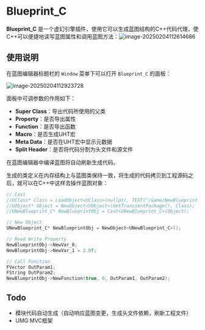 # Blueprint_C
**Blueprint_C** 是一个虚幻引擎插件，使用它可以生成蓝图结构的C++代码代理，使C++可以便捷地读写蓝图属性和调用蓝图方法：![image-20250204112614686](Resources/image-20250204112614686.png)

## 使用说明

在蓝图编辑器标题栏的 `Window` 菜单下可以打开 `Blueprint_C` 的面板：

![image-20250204112923728](Resources/image-20250204112923728.png)

面板中可调参数的作用如下：

- **Super Class**：导出代码所使用的父类
- **Property**：是否导出属性
- **Function**：是否导出函数
- **Macro**：是否生成UHT宏
- **Meta Data**：是否在UHT宏中显示元数据
- **Split Header**：是否将代码分割为头文件和源文件

在蓝图编辑器中编译蓝图将自动刷新生成代码。

生成的类定义在内存结构上与蓝图类保持一致，将生成的代码拷贝到工程源码之后，就可以在C++中这样去操作蓝图对象：

``` c++
// Cast
//UClass* Class = LoadObject<UClass>(nullptr, TEXT("/Game/NewBlueprint.NewBlueprint_C"));
//UObject* Object = NewObject<UObject>(GetTransientPackage(), Class);
//UNewBlueprint_C* NewBlueprintObj = Cast<UNewBlueprint_C>(Object);

// New Object
UNewBlueprint_C* NewBlueprintObj = NewObject<UNewBlueprint_C>();

// Read Write Property
NewBlueprintObj->NewVar_0;
NewBlueprintObj->NewVar_1 = 2.0f;

// Call Function
FVector OutParam1;
FString OutParam2;
NewBlueprintObj->NewFunction(true, 0, OutParam1, OutParam2);
```

## Todo

- 模块代码自动生成（自动响应蓝图变更，生成头文件依赖，刷新工程文件）
- UMG MVC框架
